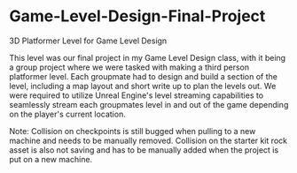 # Game-Level-Design-Final-Project
3D Platformer Level for Game Level Design

This level was our final project in my Game Level Design class, with it being a group project where we were tasked with making a third person platformer level. Each groupmate had to design and build a section of the level, including a map layout and short write up to plan the levels out. We were required to utilize Unreal Engine's level streaming capabilities to seamlessly stream each groupmates level in and out of the game depending on the player's current location.

Note: Collision on checkpoints is still bugged when pulling to a new machine and needs to be manually removed. Collision on the starter kit rock asset is also not saving and has to be manually added when the project is put on a new machine.
